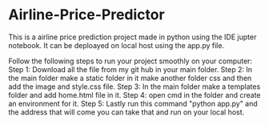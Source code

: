 # Airline-Price-Predictor

This is a airline price prediction project made in python using the IDE jupter notebook. It can be deploayed on local host using the app.py file.

Follow the following steps to run your project smoothly on your computer:
Step 1: Download all the file from my git hub in your main folder.
Step 2: In the main folder make a static folder in it make another folder css and then add the image and style.css file.
Step 3: In the main folder make a templates folder and add home.html file in it.
Step 4: open cmd in the folder and create an environment for it.
Step 5: Lastly run this command "python app.py" and the address that will come you can take that and run on your local host.

